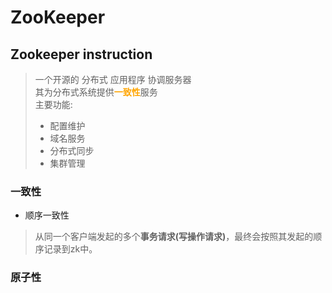 # ZooKeeper

## Zookeeper instruction
> 一个开源的 分布式 应用程序 协调服务器<br>
> 其为分布式系统提供<b><font color=orange>一致性</font></b>服务<br>
> 主要功能:<br>
> - 配置维护
> - 域名服务
> - 分布式同步
> - 集群管理

### 一致性
- 顺序一致性
> 从同一个客户端发起的多个<b>事务请求(写操作请求)</b>，最终会按照其发起的顺序记录到zk中。
> 
### 原子性
> 



